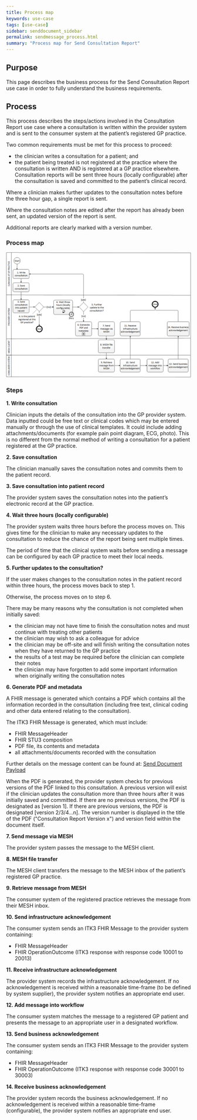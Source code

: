 ```yaml
---
title: Process map
keywords: use-case
tags: [use-case]
sidebar: senddocument_sidebar
permalink: sendmessage_process.html
summary: "Process map for Send Consultation Report"
---
```


## Purpose ##

This page describes the business process for the Send Consultation Report use case in order to fully understand the business requirements.
 
## Process ##

This process describes the steps/actions involved in the Consultation Report use case where a consultation is written within the provider system and is sent to the consumer system at the patient’s registered GP practice.

Two common requirements must be met for this process to proceed:
- the clinician writes a consultation for a patient; and
- the patient being treated is not registered at the practice where the consultation is written AND is registered at a GP practice elsewhere.
Consultation reports will be sent three hours (locally configurable) after the consultation is saved and committed to the patient’s clinical record.
 
Where a clinician makes further updates to the consultation notes before the three hour gap, a single report is sent.

Where the consultation notes are edited after the report has already been sent, an updated version of the report is sent.
 
Additional reports are clearly marked with a version number. 
 
 
### Process map ###

![Send Consultation Report process map](images/senddocument/process.png "Send Consultation Report process map") 

 
### Steps ###

**1. Write consultation**

Clinician inputs the details of the consultation into the GP provider system. Data inputted could be free text or clinical codes which may be entered manually or through the use of clinical templates. It could include adding attachments/documents (for example pain point diagram, ECG, photo). This is no different from the normal method of writing a consultation for a patient registered at the GP practice.

**2. Save consultation**

The clinician manually saves the consultation notes and commits them to the patient record.

**3. Save consultation into patient record**

The provider system saves the consultation notes into the patient’s electronic record at the GP practice.

**4. Wait three hours (locally configurable)**

The provider system waits three hours before the process moves on. This gives time for the clinician to make any necessary updates to the consultation to reduce the chance of the report being sent multiple times.

The period of time that the clinical system waits before sending a message can be configured by each GP practice to meet their local needs.

**5. Further updates to the consultation?**

If the user makes changes to the consultation notes in the patient record within three hours, the process moves back to step 1.

Otherwise, the process moves on to step 6.

There may be many reasons why the consultation is not completed when initially saved: 
- the clinician may not have time to finish the consultation notes and must continue with treating other patients
- the clinician may wish to ask a colleague for advice
- the clinician may be off-site and will finish writing the consultation notes when they have returned to the GP practice
- the results of a test may be required before the clinician can complete their notes
- the clinician may have forgotten to add some important information when originally writing the consultation notes

**6. Generate PDF and metadata**

A FHIR message is generated which contains a PDF which contains all the information recorded in the consultation (including free text, clinical coding and other data entered relating to the consultation).

The ITK3 FHIR Message is generated, which must include:
- FHIR MessageHeader
- FHIR STU3 composition
- PDF file, its contents and metadata
- all attachments/documents recorded with the consultation

Further details on the message content can be found at:
[Send Document Payload](senddocument_payload.html)

When the PDF is generated, the provider system checks for previous versions of the PDF linked to this consultation. A previous version will exist if the clinician updates the consultation more than three hours after it was initially saved and committed. If there are no previous versions, the PDF is designated as [version 1]. If there are previous versions, the PDF is designated [version 2/3/4…n]. The version number is displayed in the title of the PDF ("Consultation Report Version x") and version field within the document itself. 

**7. Send message via MESH**

The provider system passes the message to the MESH client.

**8. MESH file transfer**

The MESH client transfers the message to the MESH inbox of the patient’s registered GP practice.

**9. Retrieve message from MESH**

The consumer system of the registered practice retrieves the message from their MESH inbox.

**10. Send infrastructure acknowledgement**

The consumer system sends an ITK3 FHIR Message to the provider system containing:
- FHIR MessageHeader
- FHIR OperationOutcome (ITK3 response with response code 10001 to 20013)

**11. Receive infrastructure acknowledgement**

The provider system records the infrastructure acknowledgement. If no acknowledgement is received within a reasonable time-frame (to be defined by system supplier), the provider system notifies an appropriate end user.

**12.	Add message into workflow**

The consumer system matches the message to a registered GP patient and presents the message to an appropriate user in a designated workflow.

**13. Send business acknowledgement**

The consumer system sends an ITK3 FHIR Message to the provider system containing:
- FHIR MessageHeader
- FHIR OperationOutcome (ITK3 response with response code 30001 to 30003)

**14. Receive business acknowledgement**

The provider system records the business acknowledgement. If no acknowledgement is received within a reasonable time-frame (configurable), the provider system notifies an appropriate end user.




